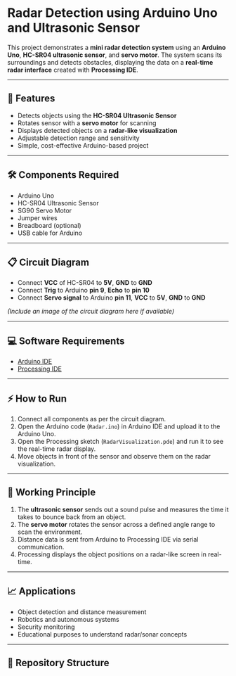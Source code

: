 # Radar Detection using Arduino Uno and Ultrasonic Sensor

This project demonstrates a **mini radar detection system** using an **Arduino Uno**, **HC-SR04 ultrasonic sensor**, and **servo motor**. The system scans its surroundings and detects obstacles, displaying the data on a **real-time radar interface** created with **Processing IDE**.

---

## 🔧 Features
- Detects objects using the **HC-SR04 Ultrasonic Sensor**
- Rotates sensor with a **servo motor** for scanning
- Displays detected objects on a **radar-like visualization**
- Adjustable detection range and sensitivity
- Simple, cost-effective Arduino-based project

---

## 🛠️ Components Required
- Arduino Uno  
- HC-SR04 Ultrasonic Sensor  
- SG90 Servo Motor  
- Jumper wires  
- Breadboard (optional)  
- USB cable for Arduino  

---

## 📋 Circuit Diagram
- Connect **VCC** of HC-SR04 to **5V**, **GND** to **GND**  
- Connect **Trig** to Arduino **pin 9**, **Echo** to **pin 10**  
- Connect **Servo signal** to Arduino **pin 11**, **VCC** to **5V**, **GND** to **GND**  

*(Include an image of the circuit diagram here if available)*

---

## 💻 Software Requirements
- [Arduino IDE](https://www.arduino.cc/en/software)  
- [Processing IDE](https://processing.org/download/)  

---

## ⚡ How to Run
1. Connect all components as per the circuit diagram.  
2. Open the Arduino code (`Radar.ino`) in Arduino IDE and upload it to the Arduino Uno.  
3. Open the Processing sketch (`RadarVisualization.pde`) and run it to see the real-time radar display.  
4. Move objects in front of the sensor and observe them on the radar visualization.  

---

## 🧠 Working Principle
1. The **ultrasonic sensor** sends out a sound pulse and measures the time it takes to bounce back from an object.  
2. The **servo motor** rotates the sensor across a defined angle range to scan the environment.  
3. Distance data is sent from Arduino to Processing IDE via serial communication.  
4. Processing displays the object positions on a radar-like screen in real-time.  

---

## 📈 Applications
- Object detection and distance measurement  
- Robotics and autonomous systems  
- Security monitoring  
- Educational purposes to understand radar/sonar concepts  

---

## 📂 Repository Structure
